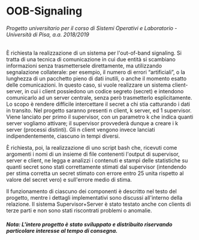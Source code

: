 # OOB-Signaling
###### Progetto universitario per il corso di Sistemi Operativi e Laboratorio - Università di Pisa, a.a. 2018/2019

È richiesta la realizzazione di un sistema per l'out-of-band signaling. 
Si tratta di una tecnica di comunicazione in cui due entità si scambiano informazioni senza trasmettersele direttamente, ma utilizzando segnalazione collaterale: per esempio, il numero di errori “artificiali”, o la lunghezza di un pacchetto pieno di dati inutili, o anche il momento esatto delle comunicazioni.
In questo caso, si vuole realizzare un sistema client-server, in cui i client possiedono un codice segreto (secret) e intendono comunicarlo ad un server centrale, senza però trasmetterlo esplicitamente. 
Lo scopo è rendere difficile intercettare il secret a chi stia catturando i dati in transito.
Nel progetto saranno presenti n client, k server, ed 1 supervisor. 
Viene lanciato per primo il supervisor, con un parametro k che indica quanti server vogliamo attivare;
il supervisor provvederà dunque a creare i k server (processi distinti). 
Gli n client vengono invece lanciati indipendentemente, ciascuno in tempi diversi. 

È richiesta, poi, la realizzazione di uno script bash che, ricevuti come argomenti i nomi di un insieme di file
contenenti l'output di supervisor, server e client, ne legga e analizzi i contenuti e stampi delle statistiche su
quanti secret sono stati correttamente stimati dal supervisor (intendendo per stima corretta un secret stimato
con errore entro 25 unita rispetto al valore del secret vero) e sull'errore medio di stima.

Il funzionamento di ciascuno dei componenti è descritto nel testo del progetto, mentre i dettagli implementativi sono discussi all'interno della relazione.
Il sistema Supervisor+Server è stato testato anche con clients di terze parti e non sono stati riscontrati problemi o anomalie.
##### Nota: L'intero progetto è stato sviluppato e distribuito riservando particolare interesse al tempo di consegna.
